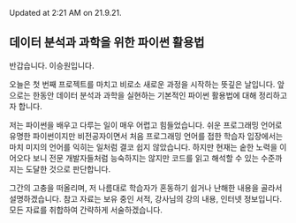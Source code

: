 Updated at 2:21 AM on 21.9.21.

## 데이터 분석과 과학을 위한 파이썬 활용법

반갑습니다. 이승원입니다.

오늘은 첫 번째 프로젝트를 마치고 비로소 새로운 과정을 시작하는 뜻깊은 날입니다. 앞으로는 한동안 데이터 분석과 과학을 실현하는 기본적인 파이썬 활용법에 대해 정리하고자 합니다.

저는 파이썬을 배우고 다루는 일이 매우 어렵고 힘들었습니다. 쉬운 프로그래밍 언어로 유명한 파이썬이지만 비전공자이면서 처음 프로그래밍 언어를 접한 학습자 입장에서는 마치 미지의 언어를 익히는 일처럼 결코 쉽지 않았습니다. 하지만 현재는 숱한 노력을 이어오다 보니 전문 개발자들처럼 능숙하지는 않지만 코드를 읽고 해석할 수 있는 수준까지는 도달한 것으로 판단합니다.

그간의 고충을 떠올리며, 저 나름대로 학습자가 혼동하기 쉽거나 난해한 내용을 골라서 설명하겠습니다. 참고 자료는 보유 중인 서적, 강사님의 강의 내용, 인터넷 정보입니다. 모든 자료를 취합하여 간략하게 서술하겠습니다. 
